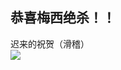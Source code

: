 ## 恭喜梅西绝杀！！
迟来的祝贺（滑稽）
</br>
<img src="http://localhost:3000/assets/ImageForOwners/4(1).jpeg" style="max-width: 100%; height: auto;" >